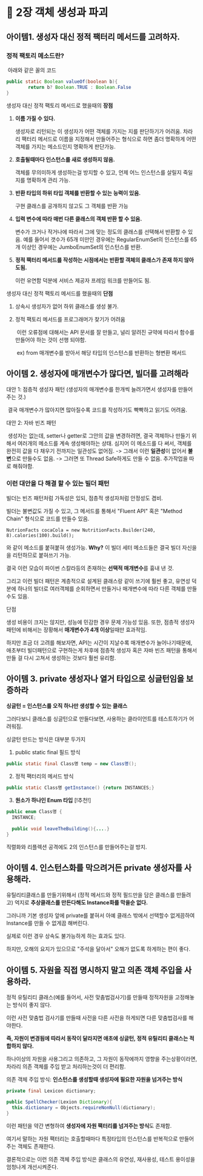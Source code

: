 # 📇 2장 객체 생성과 파괴

## 

## 아이템1. 생성자 대신 정적 팩터리 메서드를 고려하자.

### 	정적  팩토리 메소드란? 

​		아래와 같은 꼴의 코드

```java
public static Boolean valueOf(boolean b){
		return b? Boolean.TRUE : Boolean.False
}
```

생성자 대신 정적 팩토리 메서드로 했을때의 **장점**

1. **이름 가질 수 있다.**

   생성자로 리턴되는 이 생성자가 어떤 객체를 가지는 지를 판단하기가 어려움.  차라리 팩터리 메서드로 이름을 지정해서 만들어주는 형식으로 하면 좀더 명확하게 어떤 객체를 가지는 메소드인지 명확하게 판단가능.

2. **호출될때마다 인스턴스를 새로 생성하지 않음.** 

   객체를 무의미하게 생성하는걸 방지할 수 있고, 언제 어느 인스턴스를 살릴지 죽일지를 명확하게 관리 가능. 

3. **반환 타입의 하위 타입 객체를 반환할 수 있는 능력이 있음.**

   구현 클래스를 공개하지 않고도 그 객체를 반환 가능

4. **입력 변수에 따라 매번 다른 클래스의 객체 반환 할 수 있음.**

   변수가 크거나 작거나에 따라서 그에 맞는 정도의 클래스를 선택해서 반환할 수 있음. 예를 들어서 갯수가 65개 미만인 경우에는 RegularEnumSet의 인스턴스를 65개 이상인 경우에는 JumboEnumSet의 인스턴스를 반환.

5. **정적 팩터리 메서드를 작성하는 시점에서는 반환할 객체의 클래스가 존재 하지 않아도됨.**

   이런 유연함 덕분에 서비스 제공자 프레임 워크를 만들어도 됨. 

생성자 대신 정적 팩토리 메서드를 했을때의 **단점**

1. 상속시 생성자가 없어 하위 클래스를 생성 불가.

2. 정적 팩토리 메서드를 프로그래머가 찾기가 어려움 

   ​	이런 오류점에 대해서는 API 문서를 잘 만들고, 널리 알려진 규약에 따라서 함수를 만들어야 하는 것이 선행 되야함.

   ​	ex) from 매개변수를 받아서 해당 타입의 인스턴스를 반환하는 형변환 메서드



## 아이템 2. 생성자에 매개변수가 많다면, 빌더를 고려해라

대안 1: 점층적 생성자 패턴 (생성자의 매개변수를 한개씩 늘려가면서 생성자를 만들어주는 것.)

​	 결국 매개변수가 많아지면 많아질수록 코드를 작성하기도 빡빡하고 읽기도 어려움.

대안 2: 자바 빈즈 패턴

​	생성자는 없는데, setter나 getter로 그안의 값을 변경하려면, 결국 객체하나 만들기 위해서 여러개의 메소드를 계속 생성해야하는 상태. 심지어 이 메소드를 다 써서, 객체를 완전히 값을 다 채우기 전까지는 일관성도 없어짐.  -> 그래서 이런 **일관성**이 없어서 **불변**으로 만들수도 없음. -> 그러면 또 Thread Safe하게도 만들 수 없음. 추가작업을 따로 해줘야함.

### 이런 대안을 다 해결 할 수 있는 빌더 패턴

빌더는 빈즈 패턴처럼 가독성은 있되, 점층적 생성자처럼 안정성도 겸비. 

빌더는 불변값도 가질 수 있고, 그 메서드를 통해서 "Fluent API" 혹은 "Method Chain" 형식으로 코드를 만들수 있음.

`NutrionFacts cocaCola = new NutritionFacts.Builder(240, 8).calories(100).build();`

와 같이 메소드를 붙혀붙혀 생성가능. **Why?** 이 빌더 세터 메소드들은 결국 빌더 자신을을 리턴하므로 붙혀쓰기 가능. 

결국 이런 모습이 파이썬 스칼라등의 존재하는  **선택적 매개변수**를 흉내 낸 것.  

그리고 이런 빌더 패턴은 계층적으로 설계된 클래스랑 같이 쓰기에 훨씬 좋고, 유연성 덕분에 하나의 빌더로 여러객체를 순회하면서 만들거나 매개변수에 따라 다른 객체를 만들 수도 있음.

단점

생성 비용이 크지는 않지만, 성능에 민감한 경우 문제 가능성 있음. 또한, 점층적 생성자 패턴에 비해서는 장황해서 **매개변수가 4개 이상**일때만 효과적임.

하지만 조금 더 고려를 해보자면, API는 시간이 지날수록 매개변수가 늘어나기때문에, 애초부터 빌더패턴으로 구현하는게 차후에 점층적 생성자 혹은 자바 빈즈 패턴을 통해서 만들 걸 다시 고쳐서 생성하는 것보다 훨씬 유리함. 



## 아이템 3. private 생성자나 열거 타입으로 싱글턴임을 보증하라

**싱글턴 = 인스턴스를 오직 하나만 생성할 수 있는 클래스**

그러다보니 클래스를 싱글턴으로 만들다보면, 사용하는 클라이언트를 테스트하기가 어려워짐. 

싱글턴 만드는 방식은 대부분 두가지 

1. public static final 필드 방식

```java
public static final Class명 temp = new Class명();
```

2. 정적 팩터리의 메서드 방식

```java
public static Class명 getInstance() {return INSTANCES;}
```

3.  **원소가 하나인 Enum 타입** [!추천!]

```java
public enum Class명 {
  INSTANCE;
  
  public void leaveTheBuilding(){....}
}
```

직렬화와 리플렉션 공격에도 2의 인스턴스를 만들어주는걸 방지.



## 아이템 4. 인스턴스화를 막으려거든 private 생성자를 사용해라.

유틸리티클래스를 만들기위해서 (정적 메서드와 정적 필드만을 담은 클래스를 만들려고) 억지로 **추상클래스를 만든다해도 Instance화를 막을순 없다.**

그러니까 기본 생성자 앞에 private를 붙혀서 아예 클래스 밖에서 선택할수 없게끔하여 Instance를 만들 수 없게끔 해버린다. 

실제로 이런 경우 상속도 불가능하게 하는 효과도 있다. 

하지만, 오해의 요지가 있으므로 "주석을 달아서" 오해가 없도록 하게하는 편이 좋다.

## 

## 아이템 5. 자원을 직접 명시하지 말고 의존 객체 주입을 사용하라.

정적 유틸리티 클래스(예를 들어서, 사전 맞춤법검사기)를 만들때 정적자원을 고정해놓는 방식이  좋지 않다.

이런 사전 맞춤법 검사기를 만들때 사전을 다른 사전을 하게되면 다른 맞춤법검사를 해야한다. 

**즉, 자원이 변경됨에 따라서 동작이 달라지면 애초에 싱글턴, 정적 유틸리티 클래스는 적합하지 않다.**  

하나이상의 자원을 사용그리고 의존하고, 그 자원이 동작에까지 영향을 주는상황이라면, 차라리 의존 객체를 주입 받고 처리하는것이 더 편리함. 

의존 객체 주입 방식: **인스턴스를 생성할때 생성자에 필요한 자원을 넘겨주는 방식**

```java
private final Lexicon dictionary;

public SpellChecker(Lexion Dictionary){
  this.dictionary = Objects.requireNonNull(dictionary);
}
```

이런 패턴을 약간 변형하여 **생성자에 자원 팩터리를 넘겨주는 방식**도 존재함.

여기서 말하는 자원 팩터리는 호출할때마다 특정타입의 인스턴스를 반복적으로 만들어주는 객체도 존재한다.

결론적으로는 이런 의존 객체 주입 방식은 클래스의 유연성, 재사용성, 테스트 용이성을 엄청나게 개선시켜준다.

